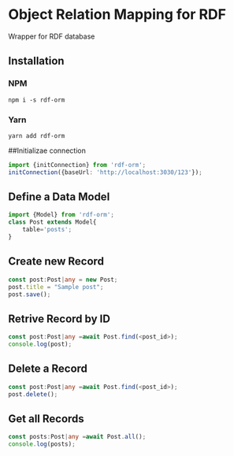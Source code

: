 # Object Relation Mapping for RDF
Wrapper for RDF database

## Installation
### NPM
`npm i -s rdf-orm`
### Yarn
`yarn add rdf-orm`


##Initializae connection
```typescript
import {initConnection} from 'rdf-orm';
initConnection({baseUrl: 'http://localhost:3030/123'});
```

## Define a Data Model
```typescript
import {Model} from 'rdf-orm';
class Post extends Model{
    table='posts';
}
```

## Create new Record
```typescript
const post:Post|any = new Post;
post.title = "Sample post";
post.save();
```

## Retrive Record by ID
```typescript
const post:Post|any =await Post.find(<post_id>);
console.log(post);
```

## Delete a Record
```typescript
const post:Post|any =await Post.find(<post_id>);
post.delete();
```

## Get all Records
```typescript
const posts:Post|any =await Post.all();
console.log(posts);
```

